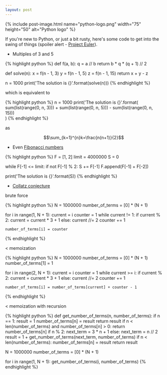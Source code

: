 ```yaml
---
layout: post
---
```


{% include post-image.html name="python-logo.png" width="75" height="50" alt="Python logo" %}

If you're new to Python, or just a bit rusty, here's some code to get into the swing of things (spoiler alert - [Project Euler](https://projecteuler.net/)).

- Multiples of 3 and 5

{% highlight python %}
def f(a, b):
    q = a // b
    return b * q * (q + 1) // 2

def solve(n):
    x = f(n - 1, 3)
    y = f(n - 1, 5)
    z = f(n - 1, 15)
    return x + y - z

n = 1000
print('The solution is {}'.format(solve(n)))
{% endhighlight %}

which is equivalent to 

{% highlight python %}
n = 1000
print('The solution is {}'.format(
    sum(list(range(0, n, 3)))
    + sum(list(range(0, n, 5)))
    - sum(list(range(0, n, 15)))    
)
{% endhighlight %}

as

$$\sum_{k=1}^{n}k=\frac{n(n+1)}{2}$$

- Even [Fibonacci numbers](https://en.wikipedia.org/wiki/Fibonacci_number)

{% highlight python %}
F = [1, 2]
limit = 4000000
S = 0

while F[-1] <= limit:
    if not F[-1] % 2:
        S += F[-1]
    F.append(F[-1] + F[-2])

print('The solution is {}'.format(S))
{% endhighlight %}

- [Collatz conjecture](https://en.wikipedia.org/wiki/Collatz_conjecture)

brute force

{% highlight python %}
N = 1000000
number_of_terms = [0] * (N + 1)

for i in range(1, N + 1):
    current = i
    counter = 1
    while current != 1:
        if current % 2:
            current = current * 3 + 1
        else:
            current //= 2
        counter += 1

    number_of_terms[i] = counter
{% endhighlight %}

< memoization

{% highlight python %}
N = 1000000
number_of_terms = [0] * (N + 1)
number_of_terms[1] = 1

for i in range(2, N + 1):
    current = i
    counter = 1
    while current >= i:
        if current % 2:
            current = current * 3 + 1
        else:
            current //= 2
        counter += 1

    number_of_terms[i] = number_of_terms[current] + counter - 1
{% endhighlight %}


< memoization with recursion

{% highlight python %}
def get_number_of_terms(n, number_of_terms):
    if n == 1:
        result = 1
        number_of_terms[n] = result
        return result
    if n < len(number_of_terms) and number_of_terms[n] > 0:
        return number_of_terms[n]
    if n % 2:
        next_term = 3 * n + 1
    else:
        next_term = n // 2
    result = 1 + get_number_of_terms(next_term, number_of_terms)
    if n < len(number_of_terms):
        number_of_terms[n] = result
    return result

N = 1000000
number_of_terms = [0] * (N + 1)

for i in range(1, N + 1):
    get_number_of_terms(i, number_of_terms)
{% endhighlight %}



